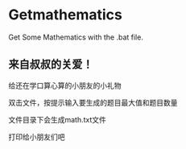 # Getmathematics
Get Some Mathematics with  the .bat file.

## 来自叔叔的关爱！

给还在学口算心算的小朋友的小礼物

双击文件，按提示输入要生成的题目最大值和题目数量

文件目录下会生成math.txt文件

打印给小朋友们吧
